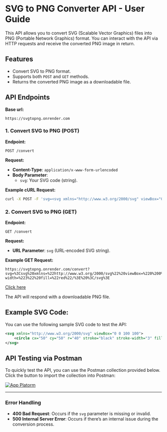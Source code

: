 # SVG to PNG Converter API - User Guide

This API allows you to convert SVG (Scalable Vector Graphics) files into PNG (Portable Network Graphics) format. You can interact with the API via HTTP requests and receive the converted PNG image in return.

## Features

- Convert SVG to PNG format.
- Supports both `POST` and `GET` methods.
- Returns the converted PNG image as a downloadable file.

## API Endpoints

**Base url:**
```
https://svgtopng.onrender.com
```

### 1. Convert SVG to PNG (POST)

**Endpoint:**

```
POST /convert
```

**Request:**

- **Content-Type**: `application/x-www-form-urlencoded`
- **Body Parameter**:
  - `svg`: Your SVG code (string).

**Example cURL Request:**

```bash
curl -X POST -F 'svg=<svg xmlns="http://www.w3.org/2000/svg" viewBox="0 0 100 100"><circle cx="50" cy="50" r="40" stroke="black" stroke-width="3" fill="red"/></svg>' https://svgtopng.onrender.com/convert --output image.png
```

### 2. Convert SVG to PNG (GET)

**Endpoint:**

```
GET /convert
```

**Request:**

- **URL Parameter**: `svg` (URL-encoded SVG string).

**Example GET Request:**

```plaintext
https://svgtopng.onrender.com/convert?svg=%3Csvg%20xmlns=%22http://www.w3.org/2000/svg%22%20viewBox=%220%200%20100%20100%22%3E%20%3Ccircle%20cx=%2250%22%20cy=%2250%22%20r=%2240%22%20stroke=%22black%22%20stroke-width=%223%22%20fill=%22red%22/%3E%20%3C/svg%3E
```
[Click here](https://svgtopng.onrender.com/convert?svg=%3Csvg%20xmlns=%22http://www.w3.org/2000/svg%22%20viewBox=%220%200%20100%20100%22%3E%20%3Ccircle%20cx=%2250%22%20cy=%2250%22%20r=%2240%22%20stroke=%22black%22%20stroke-width=%223%22%20fill=%22red%22/%3E%20%3C/svg%3E)

The API will respond with a downloadable PNG file.

## Example SVG Code:

You can use the following sample SVG code to test the API:

```xml
<svg xmlns="http://www.w3.org/2000/svg" viewBox="0 0 100 100">
    <circle cx="50" cy="50" r="40" stroke="black" stroke-width="3" fill="red"/>
</svg>
```

## API Testing via Postman

To quickly test the API, you can use the Postman collection provided below. Click the button to import the collection into Postman:

[![App Platorm](https://run.pstmn.io/button.svg)](https://god.gw.postman.com/run-collection/17577897-86f551f8-c830-43bc-8daf-5466a0a1d6dd?action=collection%2Ffork&source=rip_markdown&collection-url=entityId%3D17577897-86f551f8-c830-43bc-8daf-5466a0a1d6dd%26entityType%3Dcollection%26workspaceId%3De763b87e-66a9-4e15-bad3-22c2ae2e55eb)

---

### Error Handling

- **400 Bad Request**: Occurs if the `svg` parameter is missing or invalid.
- **500 Internal Server Error**: Occurs if there’s an internal issue during the conversion process.
